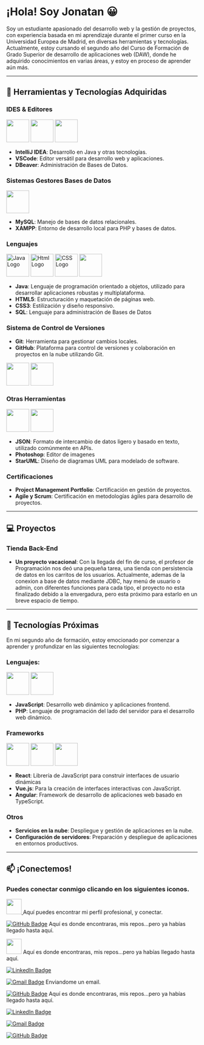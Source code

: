 <!--
**Mr-JonatanGomez/Mr-JonatanGomez** is a ✨ _special_ ✨ repository because its `README.md` (this file) appears on your GitHub profile.

Here are some ideas to get you started:

- 🔭 I’m currently working on ...
- 🌱 I’m currently learning ...
- 👯 I’m looking to collaborate on ...
- 🤔 I’m looking for help with ...
- 💬 Ask me about ...
- 📫 How to reach me: ...
- 😄 Pronouns: ...
- ⚡ Fun fact: ...
-->
# ¡Hola! Soy Jonatan 😀

Soy un estudiante apasionado del desarrollo web y la gestión de proyectos, con experiencia basada en mi aprendizaje durante el primer curso en la Universidad Europea de Madrid, en diversas herramientas y tecnologías. Actualmente, estoy cursando el segundo año del Curso de Formación de Grado Superior de desarrollo de aplicaciones web (DAW), donde he adquirido conocimientos en varias áreas, y estoy en proceso de aprender aún más.

---

## 🔧 Herramientas y Tecnologías Adquiridas

### IDES & Editores
 <img src="https://cdn.jsdelivr.net/gh/devicons/devicon@latest/icons/intellij/intellij-original.svg" width="60" height="60" /> <img src="https://cdn.jsdelivr.net/gh/devicons/devicon@latest/icons/vscode/vscode-original-wordmark.svg" width="60" height="60" /> <img src="https://cdn.jsdelivr.net/gh/devicons/devicon@latest/icons/dbeaver/dbeaver-original.svg" width="60" height="60" />


- **IntelliJ IDEA**: Desarrollo en Java y otras tecnologías.
- **VSCode**: Editor versátil para desarrollo web y aplicaciones.
- **DBeaver**: Administración de Bases de Datos.

### Sistemas Gestores Bases de Datos
 <img src="https://cdn.jsdelivr.net/gh/devicons/devicon@latest/icons/mysql/mysql-original-wordmark.svg" width="60" height="60" />

- **MySQL**: Manejo de bases de datos relacionales.
- **XAMPP**: Entorno de desarrollo local para PHP y bases de datos.



### Lenguajes
<img src="https://cdn.jsdelivr.net/gh/devicons/devicon/icons/java/java-original-wordmark.svg" alt="Java Logo" width="60" height="60"/> <img src="https://cdn.jsdelivr.net/gh/devicons/devicon@latest/icons/html5/html5-original-wordmark.svg" alt="Html Logo" width="60" height="60"/> <img src="https://cdn.jsdelivr.net/gh/devicons/devicon@latest/icons/css3/css3-original-wordmark.svg" alt="CSS Logo" width="60" height="60"/> <img src="https://cdn.jsdelivr.net/gh/devicons/devicon@latest/icons/azuresqldatabase/azuresqldatabase-original.svg" width="60" height="60" />

- **Java**: Lenguaje de programación orientado a objetos, utilizado para desarrollar aplicaciones robustas y multiplataforma.
- **HTML5**: Estructuración y maquetación de páginas web.
- **CSS3**: Estilización y diseño responsivo.
- **SQL**: Lenguaje para administración de Bases de Datos

### Sistema de Control de Versiones

- **Git**: Herramienta para gestionar cambios locales.
- **GitHub**: Plataforma para control de versiones y colaboración en proyectos en la nube utilizando Git.

<img src="https://cdn.jsdelivr.net/gh/devicons/devicon@latest/icons/git/git-original-wordmark.svg" width="60" height="60" /> <img src="https://cdn.jsdelivr.net/gh/devicons/devicon@latest/icons/github/github-original-wordmark.svg" width="60" height="60" />

### Otras Herramientas

<img src="https://cdn.jsdelivr.net/gh/devicons/devicon@latest/icons/json/json-original.svg" width="60" height="60" /> <img src="https://cdn.jsdelivr.net/gh/devicons/devicon@latest/icons/photoshop/photoshop-original.svg" width="60" height="60" />
          
- **JSON**: Formato de intercambio de datos ligero y basado en texto, utilizado comúnmente en APIs.
- **Photoshop**: Editor de imagenes
- **StarUML**: Diseño de diagramas UML para modelado de software.

### Certificaciones
- **Project Management Portfolio**: Certificación en gestión de proyectos.
- **Agile y Scrum**: Certificación en metodologías ágiles para desarrollo de proyectos.

---
## 💻 Proyectos
### Tienda Back-End
- **Un proyecto vacacional**:
    Con la llegada del fin de curso, el profesor de Programación nos deó una pequeña tarea, una tienda con persistencia de datos en los carritos de los usuarios.
  Actualmente, ademas de la conexion a base de datos mediante JDBC, hay menú de usuario o admin, con diferentes funciones para cada tipo, el proyecto no esta finalizado debido a la envergadura, pero esta próximo para estarlo en un breve espacio de tiempo.

---

## 🚀 Tecnologías Próximas

En mi segundo año de formación, estoy emocionado por comenzar a aprender y profundizar en las siguientes tecnologías:
### Lenguajes:
<img src="https://cdn.jsdelivr.net/gh/devicons/devicon@latest/icons/javascript/javascript-original.svg" width="60" height="60" /> <img src="https://cdn.jsdelivr.net/gh/devicons/devicon@latest/icons/php/php-original.svg" width="60" height="60" />

- **JavaScript**: Desarrollo web dinámico y aplicaciones frontend.
- **PHP**: Lenguaje de programación del lado del servidor para el desarrollo web dinámico.

### Frameworks
<img src="https://cdn.jsdelivr.net/gh/devicons/devicon@latest/icons/react/react-original-wordmark.svg" width="60" height="60" /> <img src="https://cdn.jsdelivr.net/gh/devicons/devicon@latest/icons/vuejs/vuejs-original-wordmark.svg" width="60" height="60" /> <img src="https://cdn.jsdelivr.net/gh/devicons/devicon@latest/icons/angular/angular-original.svg" width="60" height="60" />

- **React**: Librería de JavaScript para construir interfaces de usuario dinámicas
- **Vue.js**: Para la creación de interfaces interactivas con JavaScript.
- **Angular**: Framework de desarrollo de aplicaciones web basado en TypeScript.

### Otros
- **Servicios en la nube**: Despliegue y gestión de aplicaciones en la nube.
- **Configuración de servidores**: Preparación y despliegue de aplicaciones en entornos productivos.

---

## 📫 ¡Conectemos!
### Puedes conectar conmigo clicando en los siguientes iconos.
 
[<img src="https://cdn.jsdelivr.net/gh/devicons/devicon@latest/icons/linkedin/linkedin-original.svg" width="40" height="40" />
](https://www.linkedin.com/in/jos%C3%A9-jonatan-g%C3%B3mez-rodr%C3%ADguez-83b766282/) Aquí puedes encontrar mi perfil profesional, y conectar.

[![GitHub Badge](https://img.shields.io/badge/GitHub-black?style=for-the-badge&logo=github)](https://github.com/Mr-JonatanGomez) Aquí es donde encontraras, mis repos...pero ya habías llegado hasta aquí.

[ <img src="https://cdn.jsdelivr.net/gh/devicons/devicon@latest/icons/github/github-original-wordmark.svg" width="40" height="40" />](https://github.com/Mr-JonatanGomez) Aquí es donde encontraras, mis repos...pero ya habías llegado hasta aquí.


[![LinkedIn Badge](https://img.shields.io/badge/LinkedIn-0077B5?style=for-the-badge&logo=linkedin&logoColor=white)](https://www.linkedin.com/in/jos%C3%A9-jonatan-g%C3%B3mez-rodr%C3%ADguez-83b766282/)

[![Gmail Badge](https://img.shields.io/badge/Gmail-white?style=for-the-badge&logo=gmail&logoColor=D14836)](mailto:jjonatan.gr@gmail.com) Enviandome un email.

[![GitHub Badge](https://img.shields.io/badge/GitHub-white?style=for-the-badge&logo=github&logoColor=black)](https://github.com/Mr-JonatanGomez) Aquí es donde encontraras, mis repos...pero ya habías llegado hasta aquí.

[![LinkedIn Badge](https://img.shields.io/badge/LinkedIn-0077B5?style=for-the-badge&logo=linkedin&logoColor=white&link=https://www.linkedin.com/in/jos%C3%A9-jonatan-g%C3%B3mez-rodr%C3%ADguez-83b766282/)](https://www.linkedin.com/in/jos%C3%A9-jonatan-g%C3%B3mez-rodr%C3%ADguez-83b766282/)

[![Gmail Badge](https://img.shields.io/badge/Gmail-D14836?style=for-the-badge&logo=gmail&logoColor=white&link=mailto:jjonatan.gr@gmail.com)](mailto:jjonatan.gr@gmail.com)

[![GitHub Badge](https://img.shields.io/badge/GitHub-181717?style=for-the-badge&logo=github&logoColor=white&link=https://github.com/Mr-JonatanGomez)](https://github.com/Mr-JonatanGomez)


